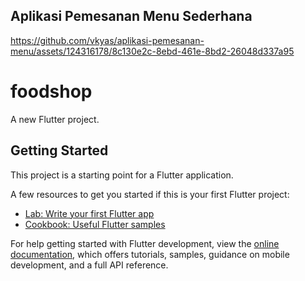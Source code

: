## Aplikasi Pemesanan Menu Sederhana
https://github.com/vkyas/aplikasi-pemesanan-menu/assets/124316178/8c130e2c-8ebd-461e-8bd2-26048d337a95

# foodshop

A new Flutter project.

## Getting Started

This project is a starting point for a Flutter application.

A few resources to get you started if this is your first Flutter project:

- [Lab: Write your first Flutter app](https://docs.flutter.dev/get-started/codelab)
- [Cookbook: Useful Flutter samples](https://docs.flutter.dev/cookbook)

For help getting started with Flutter development, view the
[online documentation](https://docs.flutter.dev/), which offers tutorials,
samples, guidance on mobile development, and a full API reference.
